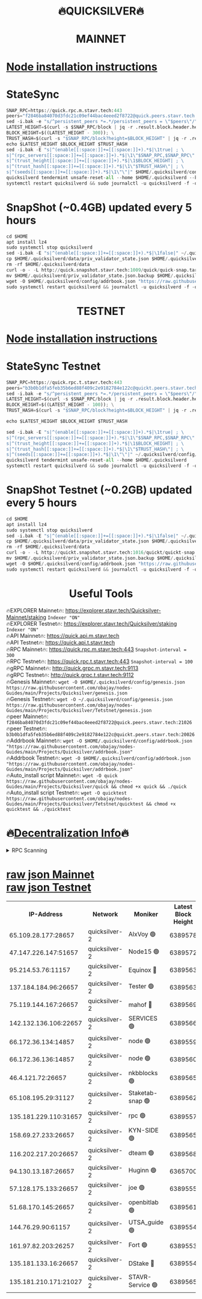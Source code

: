 <h1 align="center"> 🔥QUICKSILVER🔥</h1>

<h1 align="center"> MAINNET</h1>

[Node installation instructions](https://github.com/obajay/nodes-Guides/tree/main/Projects/Quicksilver)
=

# StateSync
```python
SNAP_RPC=https://quick.rpc.m.stavr.tech:443
peers="f2846ba84070d3fdc21c09ef44bac4eeed2f8722@quick.peers.stavr.tech:21026"
sed -i.bak -e "s/^persistent_peers *=.*/persistent_peers = \"$peers\"/" $HOME/.quicksilverd/config/config.toml
LATEST_HEIGHT=$(curl -s $SNAP_RPC/block | jq -r .result.block.header.height); \
BLOCK_HEIGHT=$((LATEST_HEIGHT - 300)); \
TRUST_HASH=$(curl -s "$SNAP_RPC/block?height=$BLOCK_HEIGHT" | jq -r .result.block_id.hash)
echo $LATEST_HEIGHT $BLOCK_HEIGHT $TRUST_HASH
sed -i.bak -E "s|^(enable[[:space:]]+=[[:space:]]+).*$|\1true| ; \
s|^(rpc_servers[[:space:]]+=[[:space:]]+).*$|\1\"$SNAP_RPC,$SNAP_RPC\"| ; \
s|^(trust_height[[:space:]]+=[[:space:]]+).*$|\1$BLOCK_HEIGHT| ; \
s|^(trust_hash[[:space:]]+=[[:space:]]+).*$|\1\"$TRUST_HASH\"| ; \
s|^(seeds[[:space:]]+=[[:space:]]+).*$|\1\"\"|" $HOME/.quicksilverd/config/config.toml
quicksilverd tendermint unsafe-reset-all --home $HOME/.quicksilverd --keep-addr-book
systemctl restart quicksilverd && sudo journalctl -u quicksilverd -f -o cat
```

# SnapShot (~0.4GB) updated every 5 hours
```python
cd $HOME
apt install lz4
sudo systemctl stop quicksilverd
sed -i.bak -E "s|^(enable[[:space:]]+=[[:space:]]+).*$|\1false|" ~/.quicksilverd/config/config.toml
cp $HOME/.quicksilverd/data/priv_validator_state.json $HOME/.quicksilverd/priv_validator_state.json.backup
rm -rf $HOME/.quicksilverd/data
curl -o - -L http://quick.snapshot.stavr.tech:1009/quick/quick-snap.tar.lz4 | lz4 -c -d - | tar -x -C $HOME/.quicksilverd --strip-components 2
mv $HOME/.quicksilverd/priv_validator_state.json.backup $HOME/.quicksilverd/data/priv_validator_state.json
wget -O $HOME/.quicksilverd/config/addrbook.json "https://raw.githubusercontent.com/obajay/nodes-Guides/main/Projects/Quicksilver/addrbook.json"
sudo systemctl restart quicksilverd && journalctl -u quicksilverd -f -o cat
```

<h1 align="center"> TESTNET</h1>

[Node installation instructions](https://github.com/obajay/nodes-Guides/tree/main/Projects/Quicksilver/Tetstnet)
=

# StateSync Testnet
```python
SNAP_RPC=https://quick.rpc.t.stavr.tech:443
peers="b3b0b1dfa5feb35b6ed88f409c2e9182784e122c@quickt.peers.stavr.tech:20026"
sed -i.bak -e "s/^persistent_peers *=.*/persistent_peers = \"$peers\"/" $HOME/.quicksilverd/config/config.toml
LATEST_HEIGHT=$(curl -s $SNAP_RPC/block | jq -r .result.block.header.height); \
BLOCK_HEIGHT=$((LATEST_HEIGHT - 100)); \
TRUST_HASH=$(curl -s "$SNAP_RPC/block?height=$BLOCK_HEIGHT" | jq -r .result.block_id.hash)

echo $LATEST_HEIGHT $BLOCK_HEIGHT $TRUST_HASH

sed -i.bak -E "s|^(enable[[:space:]]+=[[:space:]]+).*$|\1true| ; \
s|^(rpc_servers[[:space:]]+=[[:space:]]+).*$|\1\"$SNAP_RPC,$SNAP_RPC\"| ; \
s|^(trust_height[[:space:]]+=[[:space:]]+).*$|\1$BLOCK_HEIGHT| ; \
s|^(trust_hash[[:space:]]+=[[:space:]]+).*$|\1\"$TRUST_HASH\"| ; \
s|^(seeds[[:space:]]+=[[:space:]]+).*$|\1\"\"|" ~/.quicksilverd/config/config.toml
quicksilverd tendermint unsafe-reset-all --home $HOME/.quicksilverd
systemctl restart quicksilverd && sudo journalctl -u quicksilverd -f -o cat

```

# SnapShot Testnet (~0.2GB) updated every 5 hours
```python
cd $HOME
apt install lz4
sudo systemctl stop quicksilverd
sed -i.bak -E "s|^(enable[[:space:]]+=[[:space:]]+).*$|\1false|" ~/.quicksilverd/config/config.toml
cp $HOME/.quicksilverd/data/priv_validator_state.json $HOME/.quicksilverd/priv_validator_state.json.backup
rm -rf $HOME/.quicksilverd/data
curl -o - -L http://quickt.snapshot.stavr.tech:1016/quickt/quickt-snap.tar.lz4 | lz4 -c -d - | tar -x -C $HOME/.quicksilverd --strip-components 2
mv $HOME/.quicksilverd/priv_validator_state.json.backup $HOME/.quicksilverd/data/priv_validator_state.json
wget -O $HOME/.quicksilverd/config/addrbook.json "https://raw.githubusercontent.com/obajay/nodes-Guides/main/Projects/Quicksilver/Tetstnet/addrbook.json"
sudo systemctl restart quicksilverd && journalctl -u quicksilverd -f -o cat
```
 <h1 align="center"> Useful Tools</h1>

🔥EXPLORER Mainnet🔥:        https://explorer.stavr.tech/Quicksilver-Mainnet/staking    `Indexer "ON"` \
🔥EXPLORER Testnet🔥:        https://explorer.stavr.tech/Quicksilver/staking	        `Indexer "ON"` \
🔥API Mainnet🔥: 			 https://quick.api.m.stavr.tech \
🔥API Testnet🔥: 			 https://quick.api.t.stavr.tech \
🔥RPC Mainnet🔥:             https://quick.rpc.m.stavr.tech:443              `Snapshot-interval = 300` \
🔥RPC Testnet🔥:             https://quick.rpc.t.stavr.tech:443              `Snapshot-interval = 100` \
🔥gRPC Mainnet🔥:                    http://quick.grpc.m.stavr.tech:9113 \
🔥gRPC Testnet🔥:                    http://quick.grpc.t.stavr.tech:9112 \
🔥Genesis Mainnet🔥: `wget -O $HOME/.quicksilverd/config/genesis.json https://raw.githubusercontent.com/obajay/nodes-Guides/main/Projects/Quicksilver/genesis.json` \
🔥Genesis Testnet🔥: `wget -O ~/.quicksilverd/config/genesis.json https://raw.githubusercontent.com/obajay/nodes-Guides/main/Projects/Quicksilver/Tetstnet/genesis.json` \
🔥peer Mainnet🔥:					 `f2846ba84070d3fdc21c09ef44bac4eeed2f8722@quick.peers.stavr.tech:21026` \
🔥peer Testnet🔥:					 `b3b0b1dfa5feb35b6ed88f409c2e9182784e122c@quickt.peers.stavr.tech:20026` \
🔥Addrbook Mainnet🔥:    ```wget -O $HOME/.quicksilverd/config/addrbook.json "https://raw.githubusercontent.com/obajay/nodes-Guides/main/Projects/Quicksilver/addrbook.json"``` \
🔥Addrbook Testnet🔥:    ```wget -O $HOME/.quicksilverd/config/addrbook.json "https://raw.githubusercontent.com/obajay/nodes-Guides/main/Projects/Quicksilver/addrbook.json"``` \
🔥Auto_install script Mainnet🔥: ```wget -O quick https://raw.githubusercontent.com/obajay/nodes-Guides/main/Projects/Quicksilver/quick && chmod +x quick && ./quick``` \
🔥Auto_install script Testnet🔥: ```wget -O quicktest https://raw.githubusercontent.com/obajay/nodes-Guides/main/Projects/Quicksilver/Tetstnet/quicktest && chmod +x quicktest && ./quicktest```

🔥[Decentralization Info](https://github.com/obajay/StateSync-snapshots/tree/main/Projects/Quicksilver/Decentralization)🔥
=

<details>
<summary>RPC Scanning</summary>

<h2 align="center"> We scan nodes in real time every 4 hours. And we provide the final result of RPC endpoints.
We cannot influence the operation of these nodes in any way. </h2>


```python
If Voting Power is higher than 0 --> then the Node is a validator of the network and may be subject to attack and be a potential threat to the chain.
```
```python
We marked such validators with a red symbol
```

</details>

[raw json Mainnet](https://rpc-check.quickm.stavr.tech/quickm/rpc-quickm-result.json) \
[raw json Testnet](https://github.com/obajay/StateSync-snapshots/tree/main/Projects/Quicksilver/Rpc-Check-Testnet)
=


<table><tr><th>IP-Address</th><th>Network</th><th>Moniker</th><th>Latest Block Height</th><th>Earliest Block Height</th><th>Catching Up</th><th>Tx Index</th><th>Voting Power</th><th>Scan Time</th></tr><tr><td>65.109.28.177:28657</td><td>quicksilver-2</td><td>AlxVoy 🟢</td><td>6389578</td><td>3562001</td><td>False</td><td>off</td><td>0</td><td>2024-03-14T08:11:13.218621069UTC</td></tr><tr><td>47.147.226.147:51657</td><td>quicksilver-2</td><td>Node15 🟢</td><td>6389572</td><td>5151648</td><td>False</td><td>off</td><td>0</td><td>2024-03-14T08:10:40.160604684UTC</td></tr><tr><td>95.214.53.76:11157</td><td>quicksilver-2</td><td>Equinox 🔴</td><td>6389563</td><td>5322496</td><td>False</td><td>on</td><td>215771</td><td>2024-03-14T08:09:44.741417282UTC</td></tr><tr><td>137.184.184.96:26657</td><td>quicksilver-2</td><td>Tester 🟢</td><td>6389563</td><td>5550692</td><td>False</td><td>off</td><td>0</td><td>2024-03-14T08:09:45.587263231UTC</td></tr><tr><td>75.119.144.167:26657</td><td>quicksilver-2</td><td>mahof 🔴</td><td>6389569</td><td>5654794</td><td>False</td><td>on</td><td>287749</td><td>2024-03-14T08:10:22.559076743UTC</td></tr><tr><td>142.132.136.106:22657</td><td>quicksilver-2</td><td>SERVICES 🟢</td><td>6389566</td><td>5920001</td><td>False</td><td>on</td><td>0</td><td>2024-03-14T08:10:03.390094781UTC</td></tr><tr><td>66.172.36.134:14857</td><td>quicksilver-2</td><td>node 🟢</td><td>6389559</td><td>5950756</td><td>False</td><td>on</td><td>0</td><td>2024-03-14T08:09:20.531974989UTC</td></tr><tr><td>66.172.36.136:14857</td><td>quicksilver-2</td><td>node 🟢</td><td>6389560</td><td>5950756</td><td>False</td><td>on</td><td>0</td><td>2024-03-14T08:09:23.354616770UTC</td></tr><tr><td>46.4.121.72:26657</td><td>quicksilver-2</td><td>nkbblocks 🟢</td><td>6389565</td><td>6056301</td><td>False</td><td>on</td><td>0</td><td>2024-03-14T08:09:54.119348792UTC</td></tr><tr><td>65.108.195.29:31127</td><td>quicksilver-2</td><td>Staketab-snap 🟢</td><td>6389562</td><td>6075001</td><td>False</td><td>off</td><td>0</td><td>2024-03-14T08:09:38.312975906UTC</td></tr><tr><td>135.181.229.110:31657</td><td>quicksilver-2</td><td>rpc 🟢</td><td>6389557</td><td>6133480</td><td>False</td><td>on</td><td>0</td><td>2024-03-14T08:09:07.174240579UTC</td></tr><tr><td>158.69.27.233:26657</td><td>quicksilver-2</td><td>KYN-SIDE 🟢</td><td>6389565</td><td>6159001</td><td>False</td><td>on</td><td>0</td><td>2024-03-14T08:09:58.776862730UTC</td></tr><tr><td>116.202.217.20:26657</td><td>quicksilver-2</td><td>dteam 🟢</td><td>6389568</td><td>6169501</td><td>False</td><td>on</td><td>0</td><td>2024-03-14T08:10:14.078397745UTC</td></tr><tr><td>94.130.13.187:26657</td><td>quicksilver-2</td><td>Huginn 🟢</td><td>6365700</td><td>6231630</td><td>False</td><td>on</td><td>0</td><td>2024-03-14T08:10:03.634699026UTC</td></tr><tr><td>57.128.175.133:26657</td><td>quicksilver-2</td><td>joe 🟢</td><td>6389555</td><td>6246344</td><td>False</td><td>on</td><td>0</td><td>2024-03-14T08:08:54.153797520UTC</td></tr><tr><td>51.68.170.145:26657</td><td>quicksilver-2</td><td>openbitlab 🟢</td><td>6389561</td><td>6309483</td><td>False</td><td>on</td><td>0</td><td>2024-03-14T08:09:29.804203080UTC</td></tr><tr><td>144.76.29.90:61157</td><td>quicksilver-2</td><td>UTSA_guide 🟢</td><td>6389554</td><td>6316825</td><td>False</td><td>on</td><td>0</td><td>2024-03-14T08:08:51.831250956UTC</td></tr><tr><td>161.97.82.203:26257</td><td>quicksilver-2</td><td>Fort 🟢</td><td>6389553</td><td>6365727</td><td>False</td><td>on</td><td>0</td><td>2024-03-14T08:08:46.848249452UTC</td></tr><tr><td>135.181.133.16:26657</td><td>quicksilver-2</td><td>DStake 🔴</td><td>6389554</td><td>6378597</td><td>False</td><td>on</td><td>79272</td><td>2024-03-14T08:08:51.341925937UTC</td></tr><tr><td>135.181.210.171:21027</td><td>quicksilver-2</td><td>STAVR-Service 🟢</td><td>6389565</td><td>6387501</td><td>False</td><td>on</td><td>0</td><td>2024-03-14T08:09:59.087825904UTC</td></tr></table>
